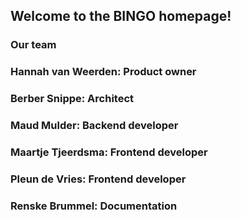 ## Welcome to the BINGO homepage!

### Our team
### Hannah van Weerden: Product owner
### Berber Snippe: Architect
### Maud Mulder: Backend developer
### Maartje Tjeerdsma: Frontend developer
### Pleun de Vries: Frontend developer
### Renske Brummel: Documentation
